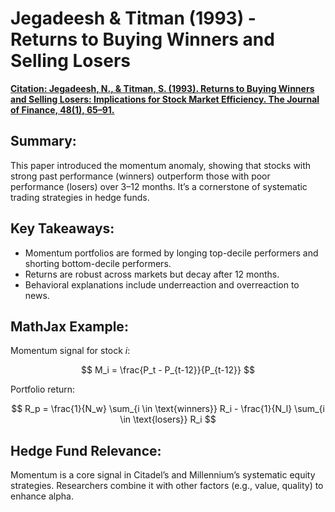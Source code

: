 # Jegadeesh & Titman (1993) - Returns to Buying Winners and Selling Losers
[__Citation: Jegadeesh, N., & Titman, S. (1993). Returns to Buying Winners and Selling Losers: Implications for Stock Market Efficiency. The Journal of Finance, 48(1), 65–91.__](../paper/Jegadeesh_Titman-Returns_to_Buying_Winners_and_Selling_Losers-1993.pdf)

## Summary:
This paper introduced the momentum anomaly, showing that stocks with strong past performance (winners) outperform those with poor performance (losers) over 3–12 months. It’s a cornerstone of systematic trading strategies in hedge funds.

## Key Takeaways:
- Momentum portfolios are formed by longing top-decile performers and shorting bottom-decile performers.
- Returns are robust across markets but decay after 12 months.
- Behavioral explanations include underreaction and overreaction to news.

## MathJax Example:
Momentum signal for stock $i$:

$$
M_i = \frac{P_t - P_{t-12}}{P_{t-12}}
$$

Portfolio return:

$$
R_p = \frac{1}{N_w} \sum_{i \in \text{winners}} R_i - \frac{1}{N_l} \sum_{i \in \text{losers}} R_i
$$

## Hedge Fund Relevance:
Momentum is a core signal in Citadel’s and Millennium’s systematic equity strategies. Researchers combine it with other factors (e.g., value, quality) to enhance alpha.
